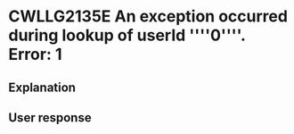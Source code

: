 # CWLLG2135E An exception occurred during lookup of userId ''''0''''.    Error: 1

## Explanation

## User response